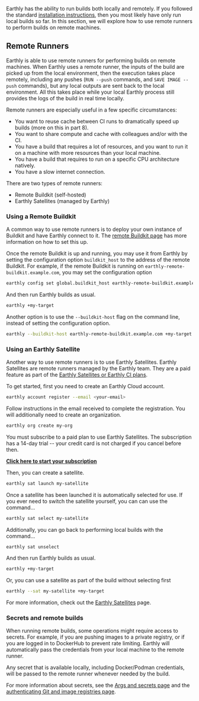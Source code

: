 Earthly has the ability to run builds both locally and remotely. If you followed the standard [installation instructions](https://earthly.dev/get-earthly), then you most likely have only run local builds so far. In this section, we will explore how to use remote runners to perform builds on remote machines.

## Remote Runners

Earthly is able to use remote runners for performing builds on remote machines. When Earthly uses a remote runner, the inputs of the build are picked up from the local environment, then the execution takes place remotely, including any pushes (`RUN --push` commands, and `SAVE IMAGE --push` commands), but any local outputs are sent back to the local environment. All this takes place while your local Earthly process still provides the logs of the build in real time locally.

Remote runners are especially useful in a few specific circumstances:

* You want to reuse cache between CI runs to dramatically speed up builds (more on this in part 8).
* You want to share compute and cache with colleagues and/or with the CI.
* You have a build that requires a lot of resources, and you want to run it on a machine with more resources than your local machine.
* You have a build that requires to run on a specific CPU architecture natively.
* You have a slow internet connection.

There are two types of remote runners:

* Remote Buildkit (self-hosted)
* Earthly Satellites (managed by Earthly)

### Using a Remote Buildkit

A common way to use remote runners is to deploy your own instance of Buildkit and have Earthly connect to it. The [remote Buildkit page](../ci-integration/remote-buildkit.md) has more information on how to set this up.

Once the remote Buildkit is up and running, you may use it from Earthly by setting the configuration option `buildkit_host` to the address of the remote Buildkit. For example, if the remote Buildkit is running on `earthly-remote-buildkit.example.com`, you may set the configuration option

```bash
earthly config set global.buildkit_host earthly-remote-buildkit.example.com
```

And then run Earthly builds as usual.

```bash
earthly +my-target
```

Another option is to use the `--buildkit-host` flag on the command line, instead of setting the configuration option.

```bash
earthly --buildkit-host earthly-remote-buildkit.example.com +my-target
```

### Using an Earthly Satellite

Another way to use remote runners is to use Earthly Satellites. Earthly Satellites are remote runners managed by the Earthly team. They are a paid feature as part of the [Earthly Satellites or Earthly CI plans](https://earthly.dev/pricing).

To get started, first you need to create an Earthly Cloud account.

```bash
earthly account register --email <your-email>
```

Follow instructions in the email received to complete the registration. You will additionally need to create an organization.

```bash
earthly org create my-org
```

You must subscribe to a paid plan to use Earthly Satellites. The subscription has a 14-day trial -- your credit card is not charged if you cancel before then.

[**Click here to start your subscription**](https://buy.stripe.com/8wM9Es4BT4Vvb4YbIJ)

Then, you can create a satellite.

```bash
earthly sat launch my-satellite
```

Once a satellite has been launched it is automatically selected for use. If you ever need to switch the satellite yourself, you can can use the command...

```bash
earthly sat select my-satellite
```

Additionally, you can go back to performing local builds with the command...

```bash
earthly sat unselect
```

And then run Earthly builds as usual.

```bash
earthly +my-target
```

Or, you can use a satellite as part of the build without selecting first

```bash
earthly --sat my-satellite +my-target
```

For more information, check out the [Earthly Satellites](../cloud/satellites.md) page.

### Secrets and remote builds

When running remote builds, some operations might require access to secrets. For example, if you are pushing images to a private registry, or if you are logged in to DockerHub to prevent rate limiting. Earthly will automatically pass the credentials from your local machine to the remote runner.

Any secret that is available locally, including Docker/Podman credentials, will be passed to the remote runner whenever needed by the build.

For more information about secrets, see the [Args and secrets page](../guides/build-args.md) and the [authenticating Git and image registries page](../guides/auth.md).
